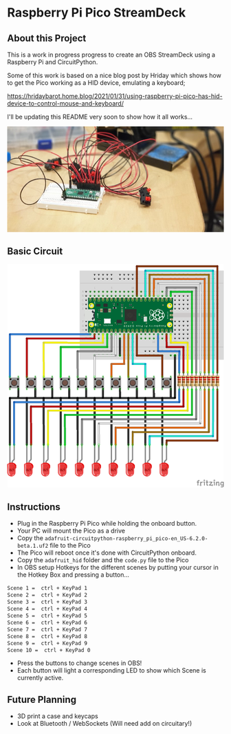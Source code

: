 # Raspberry Pi Pico StreamDeck

## About this Project

This is a work in progress progress to create an OBS StreamDeck using a Raspberry Pi and CircuitPython.

Some of this work is based on a nice blog post by Hriday which shows how to get the Pico working as a HID device, emulating a keyboard;

https://hridaybarot.home.blog/2021/01/31/using-raspberry-pi-pico-has-hid-device-to-control-mouse-and-keyboard/

I'll be updating this README very soon to show how it all works...

![Pico StreamDeck Build 1](images/build1.jpg "Raspberry Pi Pico StreamDeck Build 1")

## Basic Circuit

![Pico StreamDeck Circuit](images/circuit.png "Raspberry Pi Pico StreamDeck Circuit")

## Instructions

- Plug in the Raspberry Pi Pico while holding the onboard button.
- Your PC will mount the Pico as a drive
- Copy the `adafruit-circuitpython-raspberry_pi_pico-en_US-6.2.0-beta.1.uf2` file to the Pico
- The Pico will reboot once it's done with CircuitPython onboard.
- Copy the `adafruit_hid` folder and the `code.py` file to the Pico
- In OBS setup Hotkeys for the different scenes by putting your cursor in the Hotkey Box and pressing a button...

```
Scene 1 =  ctrl + KeyPad 1
Scene 2 =  ctrl + KeyPad 2
Scene 3 =  ctrl + KeyPad 3
Scene 4 =  ctrl + KeyPad 4
Scene 5 =  ctrl + KeyPad 5
Scene 6 =  ctrl + KeyPad 6
Scene 7 =  ctrl + KeyPad 7
Scene 8 =  ctrl + KeyPad 8
Scene 9 =  ctrl + KeyPad 9
Scene 10 =  ctrl + KeyPad 0
```

- Press the buttons to change scenes in OBS!
- Each button will light a corresponding LED to show which Scene is currently active.

## Future Planning

- 3D print a case and keycaps
- Look at Bluetooth / WebSockets (Will need add on circuitary!)